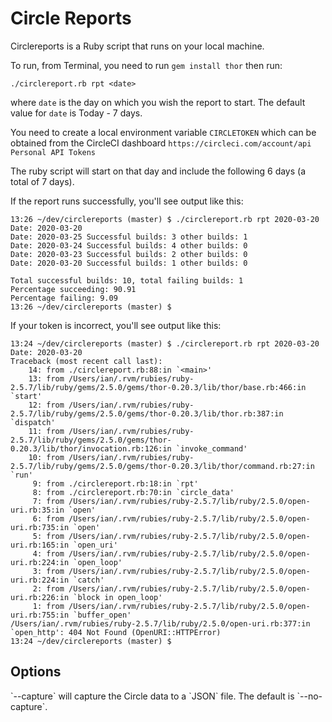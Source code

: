 <h1>Circle Reports</h1>
Circlereports is a Ruby script that runs on your local machine.

To run, from Terminal, you need to run `gem install thor` then run:
```
./circlereport.rb rpt <date>
```
where `date` is the day on which you wish the report to start. The default value for `date` is Today - 7 days.

You need to create a local environment variable `CIRCLETOKEN` which can be obtained from the CircleCI dashboard `https://circleci.com/account/api` `Personal API Tokens`

The ruby script will start on that day and include the following 6 days (a total of 7 days).

If the report runs successfully, you'll see output like this:
```text
13:26 ~/dev/circlereports (master) $ ./circlereport.rb rpt 2020-03-20
Date: 2020-03-20
Date: 2020-03-25 Successful builds: 3 other builds: 1
Date: 2020-03-24 Successful builds: 4 other builds: 0
Date: 2020-03-23 Successful builds: 2 other builds: 0
Date: 2020-03-20 Successful builds: 1 other builds: 0

Total successful builds: 10, total failing builds: 1
Percentage succeeding: 90.91
Percentage failing: 9.09
13:26 ~/dev/circlereports (master) $
```

If your token is incorrect, you'll see output like this:
```text
13:24 ~/dev/circlereports (master) $ ./circlereport.rb rpt 2020-03-20
Date: 2020-03-20
Traceback (most recent call last):
	14: from ./circlereport.rb:88:in `<main>'
	13: from /Users/ian/.rvm/rubies/ruby-2.5.7/lib/ruby/gems/2.5.0/gems/thor-0.20.3/lib/thor/base.rb:466:in `start'
	12: from /Users/ian/.rvm/rubies/ruby-2.5.7/lib/ruby/gems/2.5.0/gems/thor-0.20.3/lib/thor.rb:387:in `dispatch'
	11: from /Users/ian/.rvm/rubies/ruby-2.5.7/lib/ruby/gems/2.5.0/gems/thor-0.20.3/lib/thor/invocation.rb:126:in `invoke_command'
	10: from /Users/ian/.rvm/rubies/ruby-2.5.7/lib/ruby/gems/2.5.0/gems/thor-0.20.3/lib/thor/command.rb:27:in `run'
	 9: from ./circlereport.rb:18:in `rpt'
	 8: from ./circlereport.rb:70:in `circle_data'
	 7: from /Users/ian/.rvm/rubies/ruby-2.5.7/lib/ruby/2.5.0/open-uri.rb:35:in `open'
	 6: from /Users/ian/.rvm/rubies/ruby-2.5.7/lib/ruby/2.5.0/open-uri.rb:735:in `open'
	 5: from /Users/ian/.rvm/rubies/ruby-2.5.7/lib/ruby/2.5.0/open-uri.rb:165:in `open_uri'
	 4: from /Users/ian/.rvm/rubies/ruby-2.5.7/lib/ruby/2.5.0/open-uri.rb:224:in `open_loop'
	 3: from /Users/ian/.rvm/rubies/ruby-2.5.7/lib/ruby/2.5.0/open-uri.rb:224:in `catch'
	 2: from /Users/ian/.rvm/rubies/ruby-2.5.7/lib/ruby/2.5.0/open-uri.rb:226:in `block in open_loop'
	 1: from /Users/ian/.rvm/rubies/ruby-2.5.7/lib/ruby/2.5.0/open-uri.rb:755:in `buffer_open'
/Users/ian/.rvm/rubies/ruby-2.5.7/lib/ruby/2.5.0/open-uri.rb:377:in `open_http': 404 Not Found (OpenURI::HTTPError)
13:24 ~/dev/circlereports (master) $
```

<h2>Options</h2>
`--capture` will capture the Circle data to a `JSON` file. The default is `--no-capture`.

